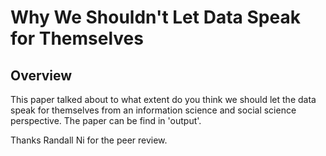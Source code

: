 # Why We Shouldn't Let Data Speak for Themselves

## Overview

This paper talked about to what extent do you think we should let the data speak for themselves from an information science and social science perspective. The paper can be find in 'output'.

Thanks Randall Ni for the peer review. 

